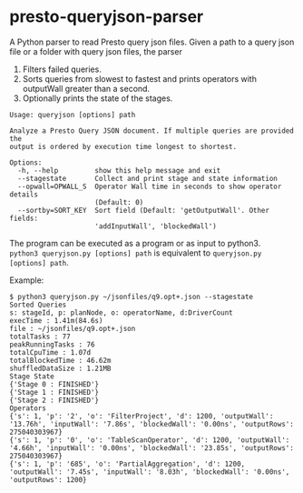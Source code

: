 # presto-queryjson-parser
A Python parser to read Presto query json files. 
Given a path to a query json file or a folder with query json files, the parser
1) Filters failed queries.
2) Sorts queries from slowest to fastest and prints operators with outputWall greater than a second.
3) Optionally prints the state of the stages.

```
Usage: queryjson [options] path

Analyze a Presto Query JSON document. If multiple queries are provided the
output is ordered by execution time longest to shortest.

Options:
  -h, --help         show this help message and exit
  --stagestate       Collect and print stage and state information
  --opwall=OPWALL_S  Operator Wall time in seconds to show operator details
                     (Default: 0)
  --sortby=SORT_KEY  Sort field (Default: 'getOutputWall'. Other fields:
                     'addInputWall', 'blockedWall')
```

The program can be executed as a program or as input to python3.  
`python3 queryjson.py [options] path` is equivalent to `queryjson.py [options] path`.

Example:
```
$ python3 queryjson.py ~/jsonfiles/q9.opt+.json --stagestate
Sorted Queries  
s: stageId, p: planNode, o: operatorName, d:DriverCount  
execTime : 1.41m(84.6s)  
file : ~/jsonfiles/q9.opt+.json  
totalTasks : 77  
peakRunningTasks : 76  
totalCpuTime : 1.07d  
totalBlockedTime : 46.62m  
shuffledDataSize : 1.21MB  
Stage State  
{'Stage 0 : FINISHED'}  
{'Stage 1 : FINISHED'}  
{'Stage 2 : FINISHED'}  
Operators  
{'s': 1, 'p': '2', 'o': 'FilterProject', 'd': 1200, 'outputWall': '13.76h', 'inputWall': '7.86s', 'blockedWall': '0.00ns', 'outputRows': 275040303967}  
{'s': 1, 'p': '0', 'o': 'TableScanOperator', 'd': 1200, 'outputWall': '4.66h', 'inputWall': '0.00ns', 'blockedWall': '23.85s', 'outputRows': 275040303967}  
{'s': 1, 'p': '685', 'o': 'PartialAggregation', 'd': 1200, 'outputWall': '7.45s', 'inputWall': '8.03h', 'blockedWall': '0.00ns', 'outputRows': 1200} 
```
